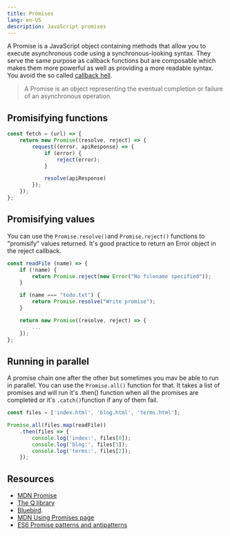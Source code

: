 ```yaml
---
title: Promises
lang: en-US
description: JavaScript promises
---
```


A Promise is a JavaScript object containing methods that allow you to execute asynchronous code using  a synchronous-looking syntax. They serve the same purpose as callback functions but are composable which makes them more powerful as well as providing a more readable syntax. You avoid the so called [callback hell](http://callbackhell.com/).

> A Promise is an object representing the eventual completion or failure of an asynchronous operation.

## Promisifying functions

```javascript
const fetch = (url) => {
    return new Promise((resolve, reject) => {
        request((error, apiResponse) => {
            if (error) {
                reject(error);
            }

            resolve(apiResponse)
        });
    });
};
```

## Promisifying values

You can use the `Promise.resolve()`and `Promise.reject()` functions to "promisify" values returned. It's good practice to return an Error object in the reject callback.

```javascript
const readFile (name) => {
    if (!name) {
        return Promise.reject(new Error("No filename specified"));
    }

    if (name === "todo.txt") {
        return Promise.resolve("Write promise");
    }

    return new Promise((resolve, reject) => {
        ...
    });
};
```

## Running in parallel

A promise chain one after the other but  sometimes you mav be able to run in parallel. You can use the `Promise.all()` function for that. It takes a list of promises and will run it's .then() function when all the promises are completed or it's `.catch()`function if any of them fail.

```javascript
const files = ['index.html', 'blog.html', 'terms.html'];

Promise.all(files.map(readFile))
    .then(files => {
        console.log('index:', files[0]);
        console.log('blog:', files[1]);
        console.log('terms:', files[2]);
    });
```

## Resources

* [MDN Promise](https://developer.mozilla.org/en-US/docs/Web/JavaScript/Reference/Global_Objects/Promise)
* [The Q library](https://github.com/kriskowal/q)
* [Bluebird](http://bluebirdjs.com/docs/getting-started.html).
* [MDN Using Promises page](https://developer.mozilla.org/en-US/docs/Web/JavaScript/Guide/Using_promises)
* [ES6 Promise patterns and antipatterns](https://medium.com/datafire-io/es6-promises-patterns-and-anti-patterns-bbb21a5d0918)


